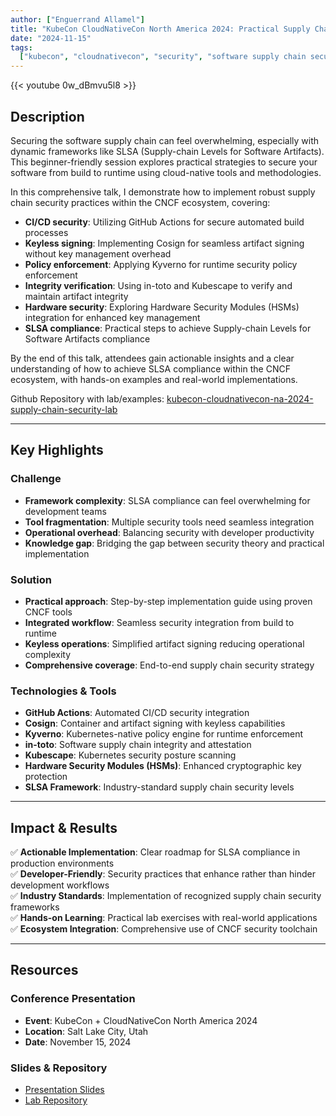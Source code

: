 ```yaml
---
author: ["Enguerrand Allamel"]
title: "KubeCon CloudNativeCon North America 2024: Practical Supply Chain Security: Implementing SLSA Compliance from Build to Runtime"
date: "2024-11-15"
tags:
  ["kubecon", "cloudnativecon", "security", "software supply chain security"]
---
```


{{< youtube 0w_dBmvu5l8 >}}

## Description

Securing the software supply chain can feel overwhelming, especially with dynamic frameworks like SLSA (Supply-chain Levels for Software Artifacts). This beginner-friendly session explores practical strategies to secure your software from build to runtime using cloud-native tools and methodologies.

In this comprehensive talk, I demonstrate how to implement robust supply chain security practices within the CNCF ecosystem, covering:

- **CI/CD security**: Utilizing GitHub Actions for secure automated build processes
- **Keyless signing**: Implementing Cosign for seamless artifact signing without key management overhead
- **Policy enforcement**: Applying Kyverno for runtime security policy enforcement
- **Integrity verification**: Using in-toto and Kubescape to verify and maintain artifact integrity
- **Hardware security**: Exploring Hardware Security Modules (HSMs) integration for enhanced key management
- **SLSA compliance**: Practical steps to achieve Supply-chain Levels for Software Artifacts compliance

By the end of this talk, attendees gain actionable insights and a clear understanding of how to achieve SLSA compliance within the CNCF ecosystem, with hands-on examples and real-world implementations.

Github Repository with lab/examples: [kubecon-cloudnativecon-na-2024-supply-chain-security-lab](https://github.com/AEnguerrand/kubecon-cloudnativecon-na-2024-supply-chain-security-lab)

---

## Key Highlights

### Challenge

- **Framework complexity**: SLSA compliance can feel overwhelming for development teams
- **Tool fragmentation**: Multiple security tools need seamless integration
- **Operational overhead**: Balancing security with developer productivity
- **Knowledge gap**: Bridging the gap between security theory and practical implementation

### Solution

- **Practical approach**: Step-by-step implementation guide using proven CNCF tools
- **Integrated workflow**: Seamless security integration from build to runtime
- **Keyless operations**: Simplified artifact signing reducing operational complexity
- **Comprehensive coverage**: End-to-end supply chain security strategy

### Technologies & Tools

- **GitHub Actions**: Automated CI/CD security integration
- **Cosign**: Container and artifact signing with keyless capabilities
- **Kyverno**: Kubernetes-native policy engine for runtime enforcement
- **in-toto**: Software supply chain integrity and attestation
- **Kubescape**: Kubernetes security posture scanning
- **Hardware Security Modules (HSMs)**: Enhanced cryptographic key protection
- **SLSA Framework**: Industry-standard supply chain security levels

---

## Impact & Results

✅ **Actionable Implementation**: Clear roadmap for SLSA compliance in production environments  
✅ **Developer-Friendly**: Security practices that enhance rather than hinder development workflows  
✅ **Industry Standards**: Implementation of recognized supply chain security frameworks  
✅ **Hands-on Learning**: Practical lab exercises with real-world applications  
✅ **Ecosystem Integration**: Comprehensive use of CNCF security toolchain

---

## Resources

### Conference Presentation

- **Event**: KubeCon + CloudNativeCon North America 2024
- **Location**: Salt Lake City, Utah
- **Date**: November 15, 2024

### Slides & Repository

- [Presentation Slides](https://static.sched.com/hosted_files/kccncna2024/0b/Practical%20Supply%20Chain%20Security_%20Implementing%20SLSA%20Compliance%20from%20Build%20to%20Runtime.pdf.pdf)
- [Lab Repository](https://github.com/AEnguerrand/kubecon-cloudnativecon-na-2024-supply-chain-security-lab)
